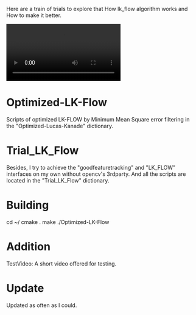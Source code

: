 Here are a train of trials to explore that How lk_flow algorithm works and How to make it better.

![LK_Flow_result](https://github.com/wonderseen/Optimized-LK-Flow/blob/master/result-show/LK-Flow-result.mp4)

# Optimized-LK-Flow
Scripts of optimized LK-FLOW by Minimum Mean Square error filtering in the "Optimized-Lucas-Kanade" dictionary.

# Trial_LK_Flow
Besides, I try to achieve the "goodfeaturetracking" and "LK_FLOW" interfaces on my own without opencv's 3rdparty.
And all the scripts are located in the "Trial_LK_Flow" dictionary.

# Building
cd ~/
cmake .
make
./Optimized-LK-Flow

# Addition
TestVideo: A short video offered for testing.

# Update
Updated as often as I could.
